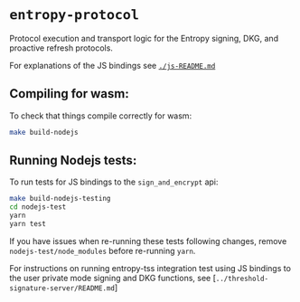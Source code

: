 # `entropy-protocol`


Protocol execution and transport logic for the Entropy signing, DKG, and proactive refresh
protocols.

For explanations of the JS bindings see [`./js-README.md`](./js-README.md)

## Compiling for wasm:

To check that things compile correctly for wasm:

```bash
make build-nodejs
```

## Running Nodejs tests:

To run tests for JS bindings to the `sign_and_encrypt` api:
```bash
make build-nodejs-testing
cd nodejs-test
yarn
yarn test
```
If you have issues when re-running these tests following changes, remove `nodejs-test/node_modules`
before re-running `yarn`.

For instructions on running entropy-tss integration test using JS bindings to the user private mode
signing and DKG functions, see [`../threshold-signature-server/README.md`]
